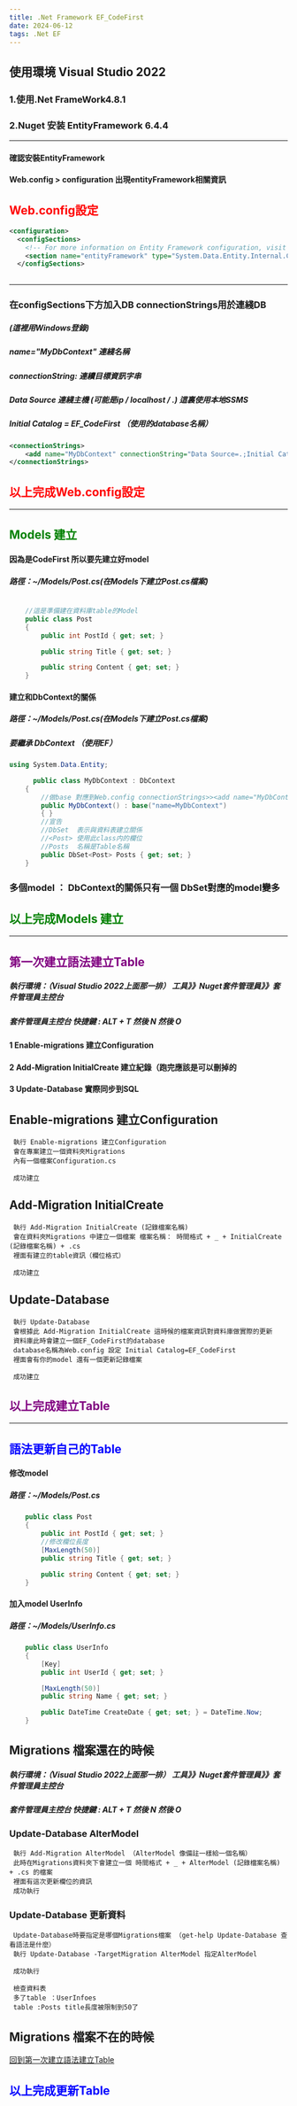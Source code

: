 ```yaml
---
title: .Net Framework EF_CodeFirst
date: 2024-06-12
tags: .Net EF
---
```

## 使用環境 Visual Studio 2022
### 1.使用.Net FrameWork4.8.1
### 2.Nuget 安装 EntityFramework 6.4.4
<hr />

#### 確認安裝EntityFramework
#### Web.config > configuration 出現entityFramework相關資訊

<h2><font color="red">Web.config設定</font></h2>

``` xml
<configuration>
  <configSections>
    <!-- For more information on Entity Framework configuration, visit http://go.microsoft.com/fwlink/?LinkID=237468 -->
    <section name="entityFramework" type="System.Data.Entity.Internal.ConfigFile.EntityFrameworkSection, EntityFramework, Version=6.0.0.0, Culture=neutral, PublicKeyToken=b77a5c561934e089" requirePermission="false" />
  </configSections>
  
```
<hr />

### 在configSections下方加入DB connectionStrings用於連綫DB
##### (這裡用Windows登錄)
##### name="MyDbContext"  連綫名稱
##### connectionString: 連續目標資訊字串
##### Data Source 連綫主機 (可能是ip / localhost / .) 這裏使用本地SSMS
##### Initial Catalog = EF_CodeFirst （使用的database名稱）

``` xml
<connectionStrings>
    <add name="MyDbContext" connectionString="Data Source=.;Initial Catalog=EF_CodeFirst;Integrated Security=True;" providerName="System.Data.SqlClient" />
</connectionStrings>
```
<h2><font color="red">以上完成Web.config設定</font></h2>
<hr />

<h2><font color="green">Models 建立</font></h2>

#### 因為是CodeFirst 所以要先建立好model
##### 路徑：~/Models/Post.cs(在Models下建立Post.cs檔案)
``` C#

    //這是準備建在資料庫table的Model 
    public class Post
    {
        public int PostId { get; set; }

        public string Title { get; set; }

        public string Content { get; set; }
    }
```
#### 建立和DbContext的關係
##### 路徑：~/Models/Post.cs(在Models下建立Post.cs檔案)
##### 要繼承 DbContext （使用EF）
```  C#
using System.Data.Entity;

      public class MyDbContext : DbContext
    {
        //做base 對應到Web.config connectionStrings>><add name="MyDbContext".....
        public MyDbContext() : base("name=MyDbContext")
        { }
        //宣告
        //DbSet  表示與資料表建立關係
        //<Post> 使用此class内的欄位
        //Posts  名稱是Table名稱
        public DbSet<Post> Posts { get; set; }
    }
```
### 多個model ： DbContext的關係只有一個 DbSet對應的model變多
<h2><font color="green">以上完成Models 建立</font></h2>
<hr />

<h2 id="InitialCreate"><font color="Purple">第一次建立語法建立Table</font></h2>

##### 執行環境：（Visual Studio 2022上面那一排） 工具》》Nuget套件管理員》》套件管理員主控台
##### 套件管理員主控台 快捷鍵 : ALT + T  然後 N 然後 O
#### 1 Enable-migrations 建立Configuration
#### 2 Add-Migration InitialCreate 建立紀錄（跑完應該是可以刪掉的
#### 3 Update-Database 實際同步到SQL

## Enable-migrations 建立Configuration
``` 
 執行 Enable-migrations 建立Configuration
 會在專案建立一個資料夾Migrations 
 內有一個檔案Configuration.cs 

 成功建立
```
## Add-Migration InitialCreate 
```
 執行 Add-Migration InitialCreate (記錄檔案名稱)
 會在資料夾Migrations 中建立一個檔案 檔案名稱： 時間格式 + _ + InitialCreate (記錄檔案名稱) + .cs
 裡面有建立的table資訊（欄位格式）

 成功建立
```

## Update-Database 
```
 執行 Update-Database 
 會根據此 Add-Migration InitialCreate 這時候的檔案資訊對資料庫做實際的更新 
 資料庫此時會建立一個EF_CodeFirst的database
 database名稱為Web.config 設定 Initial Catalog=EF_CodeFirst
 裡面會有你的model 還有一個更新記錄檔案

 成功建立
```

<h2><font color="Purple">以上完成建立Table</font></h2>

<hr />

<h2><font color="blue">語法更新自己的Table</font></h2>

#### 修改model
##### 路徑：~/Models/Post.cs
``` c#
    public class Post
    {
        public int PostId { get; set; }
        //修改欄位長度
        [MaxLength(50)]
        public string Title { get; set; }

        public string Content { get; set; }
    }
```
#### 加入model UserInfo
##### 路徑：~/Models/UserInfo.cs
``` c#
    public class UserInfo
    {
        [Key]
        public int UserId { get; set; }

        [MaxLength(50)]
        public string Name { get; set; }

        public DateTime CreateDate { get; set; } = DateTime.Now;
    }
```
## Migrations 檔案還在的時候
##### 執行環境：（Visual Studio 2022上面那一排） 工具》》Nuget套件管理員》》套件管理員主控台
##### 套件管理員主控台 快捷鍵 : ALT + T  然後 N 然後 O
### Update-Database AlterModel
```
 執行 Add-Migration AlterModel （AlterModel 像備註一樣給一個名稱）
 此時在Migrations資料夾下會建立一個 時間格式 + _ + AlterModel (記錄檔案名稱) + .cs 的檔案
 裡面有這次更新欄位的資訊
 成功執行
```
### Update-Database 更新資料
```
 Update-Database時要指定是哪個Migrations檔案 （get-help Update-Database 查看語法是什麼）
 執行 Update-Database -TargetMigration AlterModel 指定AlterModel
 
 成功執行

 檢查資料表
 多了table ：UserInfoes 
 table :Posts title長度被限制到50了
```
## Migrations 檔案不在的時候

<a href="#InitialCreate">回到第一次建立語法建立Table</a>

<h2><font color="blue">以上完成更新Table</font></h2>
